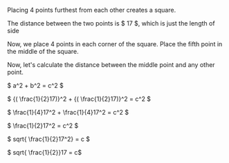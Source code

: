 Placing 4 points furthest from each other creates a square.

The distance between the two points is $ 17 $, which is just the length of side

Now, we place 4 points in each corner of the square. Place the fifth point in the middle of the square.

Now, let's calculate the distance between the middle point and any other point.

$ a^2 + b^2 = c^2 $

$ {( \frac{1}{2}17)}^2 + {( \frac{1}{2}17)}^2 = c^2 $

$ \frac{1}{4}17^2 + \frac{1}{4}17^2 = c^2 $

$ \frac{1}{2}17^2 = c^2 $

$ sqrt{ \frac{1}{2}17^2} = c $

$ sqrt{ \frac{1}{2}}17 = c$
